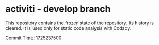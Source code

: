 # activiti - develop branch

This repository contains the frozen state of the repository.
Its history is cleared. It is used only for static code
analysis with Codacy.

Commit Time: 1725237500